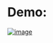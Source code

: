 # Demo:
[![image](https://github.com/user-attachments/assets/92acc28d-e2e6-4979-8819-b434f9cd7990)](https://youtu.be/M5eWx00U2c4)
